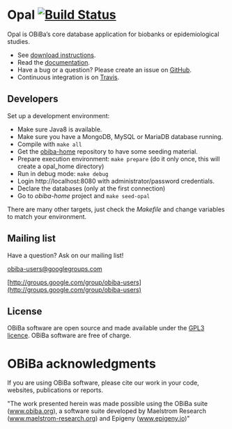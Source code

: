 # Opal [![Build Status](https://app.travis-ci.com/obiba/opal.svg?branch=master)](https://app.travis-ci.com/github/obiba/opal)

Opal is OBiBa’s core database application for biobanks or epidemiological studies.

* See [download instructions](http://www.obiba.org/pages/products/opal/#download).
* Read the [documentation](http://opaldoc.obiba.org).
* Have a bug or a question? Please create an issue on [GitHub](https://github.com/obiba/opal/issues).
* Continuous integration is on [Travis](https://travis-ci.org/obiba/opal).

## Developers

Set up a development environment:

* Make sure Java8 is available.
* Make sure you have a MongoDB, MySQL or MariaDB database running.
* Compile with `make all`
* Get the [obiba-home](https://github.com/obiba/obiba-home) repository to have some seeding material.
* Prepare execution environment: `make prepare` (do it only once, this will create a opal_home directory)
* Run in debug mode: `make debug`
* Login http://localhost:8080 with administrator/password credentials.
* Declare the databases (only at the first connection)
* Go to _obiba-home_ project and `make seed-opal`

There are many other targets, just check the _Makefile_ and change variables to match your environment.

## Mailing list

Have a question? Ask on our mailing list!

obiba-users@googlegroups.com

[http://groups.google.com/group/obiba-users](http://groups.google.com/group/obiba-users)

## License

OBiBa software are open source and made available under the [GPL3 licence](http://www.obiba.org/pages/license/). OBiBa software are free of charge.

# OBiBa acknowledgments

If you are using OBiBa software, please cite our work in your code, websites, publications or reports.

"The work presented herein was made possible using the OBiBa suite (www.obiba.org), a  software suite developed by Maelstrom Research (www.maelstrom-research.org) and Epigeny (www.epigeny.io)"
